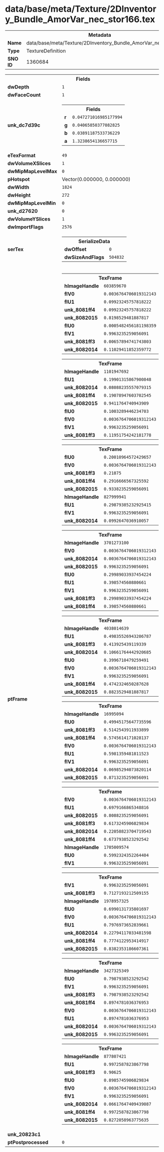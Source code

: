 <h1>data/base/meta/Texture/2DInventory_Bundle_AmorVar_nec_stor166.tex</h1><table><tr><th colspan="100%">Metadata</th></tr><tr><td><b>Name</b></td><td>data/base/meta/Texture/2DInventory_Bundle_AmorVar_nec_stor166.tex</td></tr><tr><td><b>Type</b></td><td>TextureDefinition</td></tr><tr><td><b>SNO ID</b></td><td>1360684</td></tr></table>

<table><tr><th colspan="100%">Fields</th></tr><tr><td><b>dwDepth</b></td><td><code>1</code></td></tr><tr><td><b>dwFaceCount</b></td><td><code>1</code></td></tr><tr><td><b>unk_dc7d39c</b></td><td><table><tr><th colspan="100%">Fields</th></tr><tr><td><b>r</b></td><td><code>0.047271016985177994</code></td></tr><tr><td><b>g</b></td><td><code>0.04065850377082825</code></td></tr><tr><td><b>b</b></td><td><code>0.03891187533736229</code></td></tr><tr><td><b>a</b></td><td><code>1.3238654136657715</code></td></tr></table>

</td></tr><tr><td><b>eTexFormat</b></td><td><code>49</code></td></tr><tr><td><b>dwVolumeXSlices</b></td><td><code>1</code></td></tr><tr><td><b>dwMipMapLevelMax</b></td><td><code>0</code></td></tr><tr><td><b>pHotspot</b></td><td>Vector(0.000000, 0.000000)</td></tr><tr><td><b>dwWidth</b></td><td><code>1824</code></td></tr><tr><td><b>dwHeight</b></td><td><code>272</code></td></tr><tr><td><b>dwMipMapLevelMin</b></td><td><code>0</code></td></tr><tr><td><b>unk_d27620</b></td><td><code>0</code></td></tr><tr><td><b>dwVolumeYSlices</b></td><td><code>1</code></td></tr><tr><td><b>dwImportFlags</b></td><td><code>2576</code></td></tr><tr><td><b>serTex</b></td><td><table><tr><th colspan="100%">SerializeData</th></tr><tr><td><b>dwOffset</b></td><td><code>0</code></td></tr><tr><td><b>dwSizeAndFlags</b></td><td><code>504832</code></td></tr></table>


</td></tr><tr><td><b>ptFrame</b></td><td><table><tr><th colspan="100%">TexFrame</th></tr><tr><td><b>hImageHandle</b></td><td><code>603859670</code></td></tr><tr><td><b>flV0</b></td><td><code>0.0036764706019312143</code></td></tr><tr><td><b>flU1</b></td><td><code>0.09923245757818222</code></td></tr><tr><td><b>unk_8081ff4</b></td><td><code>0.09923245757818222</code></td></tr><tr><td><b>unk_8082015</b></td><td><code>0.8198529481887817</code></td></tr><tr><td><b>flU0</b></td><td><code>0.0005482456181198359</code></td></tr><tr><td><b>flV1</b></td><td><code>0.9963235259056091</code></td></tr><tr><td><b>unk_8081ff3</b></td><td><code>0.00657894741743803</code></td></tr><tr><td><b>unk_8082014</b></td><td><code>0.11029411852359772</code></td></tr></table>


<table><tr><th colspan="100%">TexFrame</th></tr><tr><td><b>hImageHandle</b></td><td><code>1101947692</code></td></tr><tr><td><b>flU1</b></td><td><code>0.19901315867900848</code></td></tr><tr><td><b>unk_8082014</b></td><td><code>0.08088235557079315</code></td></tr><tr><td><b>unk_8081ff4</b></td><td><code>0.19078947603702545</code></td></tr><tr><td><b>unk_8082015</b></td><td><code>0.9411764740943909</code></td></tr><tr><td><b>flU0</b></td><td><code>0.1003289446234703</code></td></tr><tr><td><b>flV0</b></td><td><code>0.0036764706019312143</code></td></tr><tr><td><b>flV1</b></td><td><code>0.9963235259056091</code></td></tr><tr><td><b>unk_8081ff3</b></td><td><code>0.11951754242181778</code></td></tr></table>


<table><tr><th colspan="100%">TexFrame</th></tr><tr><td><b>flU0</b></td><td><code>0.20010964572429657</code></td></tr><tr><td><b>flV0</b></td><td><code>0.0036764706019312143</code></td></tr><tr><td><b>unk_8081ff3</b></td><td><code>0.21875</code></td></tr><tr><td><b>unk_8081ff4</b></td><td><code>0.2916666567325592</code></td></tr><tr><td><b>unk_8082015</b></td><td><code>0.9338235259056091</code></td></tr><tr><td><b>hImageHandle</b></td><td><code>827999941</code></td></tr><tr><td><b>flU1</b></td><td><code>0.29879385232925415</code></td></tr><tr><td><b>flV1</b></td><td><code>0.9963235259056091</code></td></tr><tr><td><b>unk_8082014</b></td><td><code>0.0992647036910057</code></td></tr></table>


<table><tr><th colspan="100%">TexFrame</th></tr><tr><td><b>hImageHandle</b></td><td><code>3701273100</code></td></tr><tr><td><b>flV0</b></td><td><code>0.0036764706019312143</code></td></tr><tr><td><b>unk_8082014</b></td><td><code>0.0036764706019312143</code></td></tr><tr><td><b>unk_8082015</b></td><td><code>0.9963235259056091</code></td></tr><tr><td><b>flU0</b></td><td><code>0.29989033937454224</code></td></tr><tr><td><b>flU1</b></td><td><code>0.398574560880661</code></td></tr><tr><td><b>flV1</b></td><td><code>0.9963235259056091</code></td></tr><tr><td><b>unk_8081ff3</b></td><td><code>0.29989033937454224</code></td></tr><tr><td><b>unk_8081ff4</b></td><td><code>0.398574560880661</code></td></tr></table>


<table><tr><th colspan="100%">TexFrame</th></tr><tr><td><b>hImageHandle</b></td><td><code>4038014639</code></td></tr><tr><td><b>flU1</b></td><td><code>0.49835526943206787</code></td></tr><tr><td><b>unk_8081ff3</b></td><td><code>0.413925439119339</code></td></tr><tr><td><b>unk_8082014</b></td><td><code>0.10661764442920685</code></td></tr><tr><td><b>flU0</b></td><td><code>0.3996710479259491</code></td></tr><tr><td><b>flV0</b></td><td><code>0.0036764706019312143</code></td></tr><tr><td><b>flV1</b></td><td><code>0.9963235259056091</code></td></tr><tr><td><b>unk_8081ff4</b></td><td><code>0.4742324650287628</code></td></tr><tr><td><b>unk_8082015</b></td><td><code>0.8823529481887817</code></td></tr></table>


<table><tr><th colspan="100%">TexFrame</th></tr><tr><td><b>hImageHandle</b></td><td><code>16995094</code></td></tr><tr><td><b>flU0</b></td><td><code>0.49945175647735596</code></td></tr><tr><td><b>unk_8081ff3</b></td><td><code>0.5142543911933899</code></td></tr><tr><td><b>unk_8081ff4</b></td><td><code>0.5745614171028137</code></td></tr><tr><td><b>flV0</b></td><td><code>0.0036764706019312143</code></td></tr><tr><td><b>flU1</b></td><td><code>0.5981359481811523</code></td></tr><tr><td><b>flV1</b></td><td><code>0.9963235259056091</code></td></tr><tr><td><b>unk_8082014</b></td><td><code>0.06985294073820114</code></td></tr><tr><td><b>unk_8082015</b></td><td><code>0.8713235259056091</code></td></tr></table>


<table><tr><th colspan="100%">TexFrame</th></tr><tr><td><b>flV0</b></td><td><code>0.0036764706019312143</code></td></tr><tr><td><b>flU1</b></td><td><code>0.6979166865348816</code></td></tr><tr><td><b>unk_8082015</b></td><td><code>0.8088235259056091</code></td></tr><tr><td><b>unk_8081ff3</b></td><td><code>0.6173245906829834</code></td></tr><tr><td><b>unk_8082014</b></td><td><code>0.22058823704719543</code></td></tr><tr><td><b>unk_8081ff4</b></td><td><code>0.6737938523292542</code></td></tr><tr><td><b>hImageHandle</b></td><td><code>1705009574</code></td></tr><tr><td><b>flU0</b></td><td><code>0.5992324352264404</code></td></tr><tr><td><b>flV1</b></td><td><code>0.9963235259056091</code></td></tr></table>


<table><tr><th colspan="100%">TexFrame</th></tr><tr><td><b>flV1</b></td><td><code>0.9963235259056091</code></td></tr><tr><td><b>unk_8081ff3</b></td><td><code>0.7127193212509155</code></td></tr><tr><td><b>hImageHandle</b></td><td><code>1978957325</code></td></tr><tr><td><b>flU0</b></td><td><code>0.6990131735801697</code></td></tr><tr><td><b>flV0</b></td><td><code>0.0036764706019312143</code></td></tr><tr><td><b>flU1</b></td><td><code>0.7976973652839661</code></td></tr><tr><td><b>unk_8082014</b></td><td><code>0.22794117033481598</code></td></tr><tr><td><b>unk_8081ff4</b></td><td><code>0.7774122953414917</code></td></tr><tr><td><b>unk_8082015</b></td><td><code>0.8382353186607361</code></td></tr></table>


<table><tr><th colspan="100%">TexFrame</th></tr><tr><td><b>hImageHandle</b></td><td><code>3427325349</code></td></tr><tr><td><b>flU0</b></td><td><code>0.7987938523292542</code></td></tr><tr><td><b>flV1</b></td><td><code>0.9963235259056091</code></td></tr><tr><td><b>unk_8081ff3</b></td><td><code>0.7987938523292542</code></td></tr><tr><td><b>unk_8081ff4</b></td><td><code>0.8974781036376953</code></td></tr><tr><td><b>flV0</b></td><td><code>0.0036764706019312143</code></td></tr><tr><td><b>flU1</b></td><td><code>0.8974781036376953</code></td></tr><tr><td><b>unk_8082014</b></td><td><code>0.0036764706019312143</code></td></tr><tr><td><b>unk_8082015</b></td><td><code>0.9963235259056091</code></td></tr></table>


<table><tr><th colspan="100%">TexFrame</th></tr><tr><td><b>hImageHandle</b></td><td><code>877807421</code></td></tr><tr><td><b>flU1</b></td><td><code>0.9972587823867798</code></td></tr><tr><td><b>unk_8081ff3</b></td><td><code>0.90625</code></td></tr><tr><td><b>flU0</b></td><td><code>0.8985745906829834</code></td></tr><tr><td><b>flV0</b></td><td><code>0.0036764706019312143</code></td></tr><tr><td><b>flV1</b></td><td><code>0.9963235259056091</code></td></tr><tr><td><b>unk_8082014</b></td><td><code>0.06617647409439087</code></td></tr><tr><td><b>unk_8081ff4</b></td><td><code>0.9972587823867798</code></td></tr><tr><td><b>unk_8082015</b></td><td><code>0.8272058963775635</code></td></tr></table>


</td></tr><tr><td><b>unk_20823c1</b></td><td></td></tr><tr><td><b>ptPostprocessed</b></td><td><code>0</code></td></tr></table>

